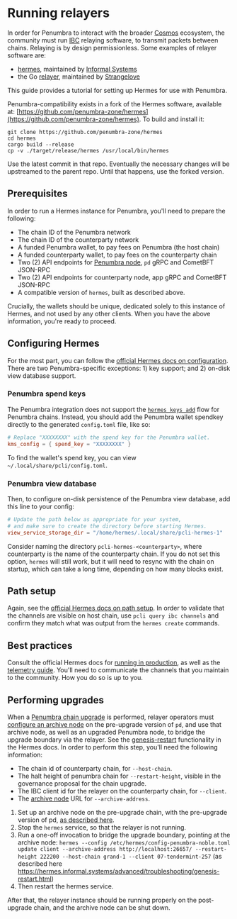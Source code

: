 # Running relayers

In order for Penumbra to interact with the broader [Cosmos] ecosystem, the community must
run [IBC] relaying software, to transmit packets between chains. Relaying is by design
permissionless. Some examples of relayer software are:

  * [hermes], maintained by [Informal Systems][Informal]
  * the Go [relayer], maintained by [Strangelove]

This guide provides a tutorial for setting up Hermes for use with Penumbra.

Penumbra-compatibility exists in a fork of the Hermes software, available at:
[https://github.com/penumbra-zone/hermes](https://github.com/penumbra-zone/hermes).
To build and install it:

```shell
git clone https://github.com/penumbra-zone/hermes
cd hermes
cargo build --release
cp -v ./target/release/hermes /usr/local/bin/hermes
```

Use the latest commit in that repo.
Eventually the necessary changes will be upstreamed to the parent repo.
Until that happens, use the forked version.

## Prerequisites

In order to run a Hermes instance for Penumbra, you'll need to prepare the following:

* The chain ID of the Penumbra network
* The chain ID of the counterparty network
* A funded Penumbra wallet, to pay fees on Penumbra (the host chain)
* A funded counterparty wallet, to pay fees on the counterparty chain
* Two (2) API endpoints for [Penumbra node](./node/pd.md), `pd` gRPC and CometBFT JSON-RPC
* Two (2) API endpoints for counterparty node, app gRPC and CometBFT JSON-RPC
* A compatible version of `hermes`, built as described above.

Crucially, the wallets should be unique, dedicated solely to this instance of Hermes,
and not used by any other clients. When you have the above information, you're ready to proceed.

## Configuring Hermes

For the most part, you can follow the [official Hermes docs on configuration](https://hermes.informal.systems/documentation/configuration/configure-hermes.html).
There are two Penumbra-specific exceptions: 1) key support; and 2) on-disk view database support.

### Penumbra spend keys
The Penumbra integration does not support the [`hermes keys add`](https://hermes.informal.systems/documentation/commands/keys/index.html)
flow for Penumbra chains. Instead, you should add the Penumbra wallet spendkey directly to the generated `config.toml` file, like so:

```toml
# Replace "XXXXXXXX" with the spend key for the Penumbra wallet.
kms_config = { spend_key = "XXXXXXXX" }
```

To find the wallet's spend key, you can view `~/.local/share/pcli/config.toml`. 

### Penumbra view database
Then, to configure on-disk persistence of the Penumbra view database, add this line to your config:

```toml
# Update the path below as appropriate for your system,
# and make sure to create the directory before starting Hermes.
view_service_storage_dir = "/home/hermes/.local/share/pcli-hermes-1"
```

Consider naming the directory `pcli-hermes-<counterparty>`, where counterparty is the name of the counterparty chain.
If you do not set this option, `hermes` will still work, but it will need to resync with the chain on startup,
which can take a long time, depending on how many blocks exist.

## Path setup

Again, see the [official Hermes docs on path setup](https://hermes.informal.systems/documentation/commands/path-setup/index.html).
In order to validate that the channels are visible on host chain, use `pcli query ibc channels` and confirm they match
what was output from the `hermes create` commands.

## Best practices

Consult the official Hermes docs for [running in production](https://hermes.informal.systems/tutorials/production/index.html),
as well as the [telemetry guide](https://hermes.informal.systems/documentation/telemetry/index.html).
You'll need to communicate the channels that you maintain to the community. How you do so is up to you.

## Performing upgrades

When a [Penumbra chain upgrade](./node/pd/chain-upgrade.mdx) is performed, relayer operators must [configure an archive node](./node/pd/indexing-events.md#running-an-archive-node)
on the pre-upgrade version of `pd`, and use that archive node, as well as an upgraded Penumbra node, to bridge the upgrade boundary via the relayer.
See the [genesis-restart](https://hermes.informal.systems/advanced/troubleshooting/genesis-restart.html?highlight=genesis%20restart#updating-a-client-after-a-genesis-restart-without-ibc-upgrade-proposal) functionality in the Hermes docs.
In order to perform this step, you'll need the following information:

* The chain id of counterparty chain, for `--host-chain`.
* The halt height of penumbra chain for `--restart-height`, visible in the governance proposal for the chain upgrade.
* The IBC client id for the relayer on the counterparty chain, for `--client`.
* The [archive node](./node/pd/indexing-events.md#running-an-archive-node) URL for `--archive-address`.

1. Set up an archive node on the pre-upgrade chain, with the pre-upgrade version of pd, [as described here](./node/pd/indexing-events.md#running-an-archive-node).
2. Stop the `hermes` service, so that the relayer is not running.
3. Run a one-off invocation to bridge the upgrade boundary, pointing at the archive node: `hermes --config /etc/hermes/config-penumbra-noble.toml update client --archive-address http://localhost:26657/ --restart-height 222200 --host-chain grand-1 --client 07-tendermint-257` (as described here https://hermes.informal.systems/advanced/troubleshooting/genesis-restart.html)
4. Then restart the hermes service.

After that, the relayer instance should be running properly on the post-upgrade chain, and the archive node can be shut down.

[Cosmos]: https://cosmos.network
[IBC]: https://ibc.cosmos.network
[hermes]: https://hermes.informal.systems
[relayer]: https://github.com/cosmos/relayer
[Informal]: https://informal.systems
[Strangelove]: https://strange.love

